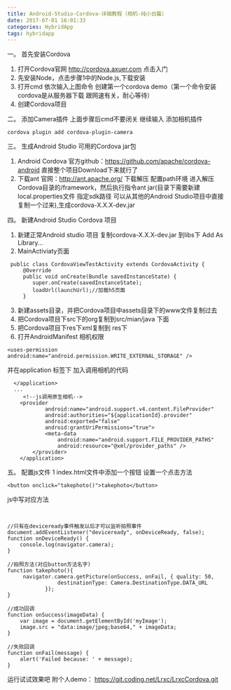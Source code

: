 ```yaml
---
title: Android-Studio-Cordova-详细教程（相机-纯小白篇）
date: 2017-07-01 16:01:33
categories: HybridApp
tags: hybridapp
---
```



一。  首先安装Cordova
1. 打开Cordova官网 http://cordova.axuer.com 点击入门
2. 先安装Node，点击步骤1中的Node.js,下载安装 
3. 打开cmd 依次输入上图命令 创建第一个cordova demo（第一个命令安装cordova是从服务器下载 跟网速有关，耐心等待）
4. 创建Cordova项目


二。  添加Camera插件
上面步骤后cmd不要闭关 继续输入 添加相机插件
```
cordova plugin add cordova-plugin-camera
```


三。  生成Android Studio 可用的Cordova jar包
1. Android Cordova 官方github：https://github.com/apache/cordova-android 直接整个项目Download下来就行了
2. 下载ant 官网：http://ant.apache.org/  下载解压  配置path环境
进入解压Cordova目录的/framework，然后执行指令ant jar(目录下需要新建local.properties文件 指定sdk路径 可以从其他的Android Studio项目中直接复制一个过来),生成cordova-X.X.X-dev.jar


四。  新建Android Studio Cordova 项目
1. 新建正常Android studio 项目 复制cordova-X.X.X-dev.jar 到libs下    Add As Library...
2. MainActiviaty页面
```
 public class CordovaViewTestActivity extends CordovaActivity {
     @Override
     public void onCreate(Bundle savedInstanceState) {
        super.onCreate(savedInstanceState);
        loadUrl(launchUrl);//加载h5页面
     }
```
3. 新建assets目录，并把Cordova项目中assets目录下的www文件复制过去
4. 把Cordova项目下src下的org复制到src/mian/java 下面
5. 把Cordova项目下res下xml复制到 res下
6. 打开AndroidManifest  相机权限
```
<uses-permission android:name="android.permission.WRITE_EXTERNAL_STORAGE" />
```
并在application 标签下 加入调用相机的代码
```
  </application>
  ...
     <!--js调用原生相机-->
    <provider
            android:name="android.support.v4.content.FileProvider"
            android:authorities="${applicationId}.provider"
            android:exported="false"
            android:grantUriPermissions="true">
            <meta-data
                android:name="android.support.FILE_PROVIDER_PATHS"
                android:resource="@xml/provider_paths" />
        </provider>
    </application>
```


五。  配置js文件
1 index.html文件中添加一个按钮 设置一个点击方法
```
<button onclick="takephoto()">takephoto</button>
```
js中写对应方法
```


//只有在deviceready事件触发以后才可以监听拍照事件
document.addEventListener("deviceready", onDeviceReady, false);
function onDeviceReady() {
    console.log(navigator.camera);
}

//拍照方法(对应button方法名字)
function takephoto(){
     navigator.camera.getPicture(onSuccess, onFail, { quality: 50,
                destinationType: Camera.DestinationType.DATA_URL
            });
}

//成功回调
function onSuccess(imageData) {
    var image = document.getElementById('myImage');
    image.src = "data:image/jpeg;base64," + imageData;
}

//失败回调
function onFail(message) {
    alert('Failed because: ' + message);
}
```


运行试试效果吧
附个人demo： https://git.coding.net/Lrxc/LrxcCordova.git
